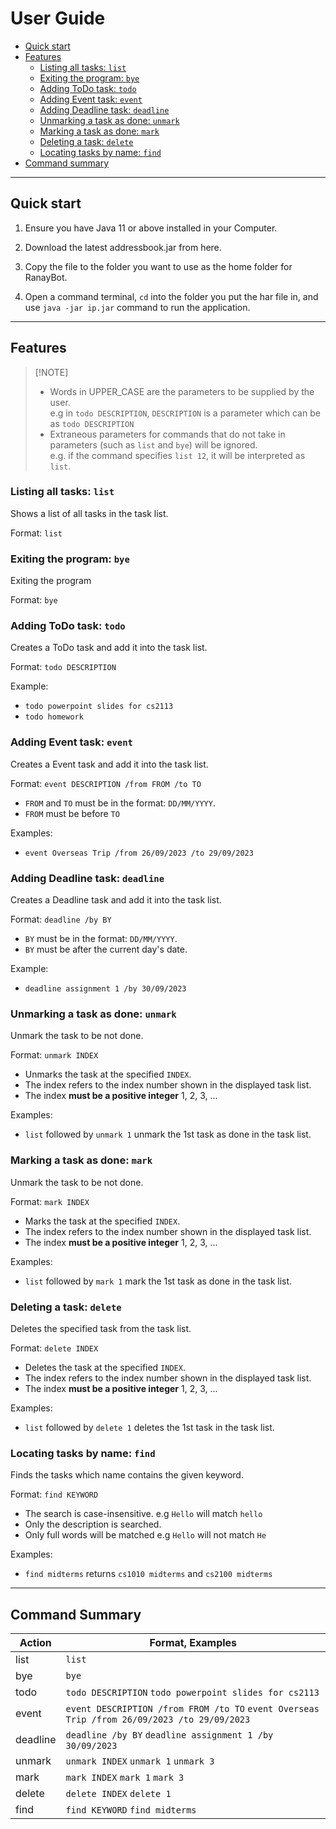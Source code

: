 # User Guide

-  [Quick start](#quick-start)
-  [Features](#features)
    -  [Listing all tasks: `list`](#listing-all-tasks-list)
    -  [Exiting the program: `bye`](#exiting-the-program-bye)
    -  [Adding ToDo task: `todo`](#adding-todo-task-todo)
    -  [Adding Event task: `event`](#adding-event-task-event)
    -  [Adding Deadline task: `deadline`](#adding-deadline-task-deadline)
    -  [Unmarking a task as done: `unmark`](#unmarking-a-task-as-done-unmark)
    -  [Marking a task as done: `mark`](#marking-a-task-as-done-mark)
    -  [Deleting a task: `delete`](#deleting-a-task-delete)
    -  [Locating tasks by name: `find`](#locating-tasks-by-name-find)
-  [Command summary](#command-summary)

***

## Quick start
1. Ensure you have Java 11 or above installed in your Computer.

2. Download the latest addressbook.jar from here.

3. Copy the file to the folder you want to use as the home folder for RanayBot.

4. Open a command terminal, `cd` into the folder you put the har file in, and use `java -jar ip.jar` command to run the application.

***

## Features
>[!NOTE]<br>
> - Words in UPPER_CASE are the parameters to be supplied by the user.<br>
e.g in `todo DESCRIPTION`, `DESCRIPTION` is a parameter which can be as `todo DESCRIPTION`
> - Extraneous parameters for commands that do not take in parameters (such as `list` and `bye`) will be ignored.<br>
e.g. if the command specifies `list 12`, it will be interpreted as `list`.

### Listing all tasks: `list`

Shows a list of all tasks in the task list.

Format: `list`

### Exiting the program: `bye`

Exiting the program

Format: `bye`

### Adding ToDo task: `todo`

Creates a ToDo task and add it into the task list.

Format: `todo DESCRIPTION`

Example:

- `todo powerpoint slides for cs2113`
- `todo homework`

### Adding Event task: `event`

Creates a Event task and add it into the task list.

Format: `event DESCRIPTION /from FROM /to TO`

- `FROM` and `TO` must be in the format: `DD/MM/YYYY`.
- `FROM` must be before `TO`

Examples:
- `event Overseas Trip /from 26/09/2023 /to 29/09/2023`

### Adding Deadline task: `deadline`

Creates a Deadline task and add it into the task list.

Format: `deadline /by BY`

- `BY` must be in the format: `DD/MM/YYYY`.
- `BY` must be after the current day's date.

Example: 
- `deadline assignment 1 /by 30/09/2023`

### Unmarking a task as done: `unmark`

Unmark the task to be not done.

Format: `unmark INDEX`

- Unmarks the task at the specified `INDEX`.
- The index refers to the index number shown in the displayed task list.
- The index **must be a positive integer** 1, 2, 3, ...

Examples:
- `list` followed by `unmark 1` unmark the 1st task as done in the task list.

### Marking a task as done: `mark`

Unmark the task to be not done.

Format: `mark INDEX`

- Marks the task at the specified `INDEX`.
- The index refers to the index number shown in the displayed task list.
- The index **must be a positive integer** 1, 2, 3, ...

Examples:
- `list` followed by `mark 1` mark the 1st task as done in the task list.

### Deleting a task: `delete`

Deletes the specified task from the task list.

Format: `delete INDEX`

- Deletes the task at the specified `INDEX`.
- The index refers to the index number shown in the displayed task list.
- The index **must be a positive integer** 1, 2, 3, ...

Examples:
- `list` followed by `delete 1` deletes the 1st task in the task list.

### Locating tasks by name: `find`

Finds the tasks which name contains the given keyword.

Format: `find KEYWORD`

- The search is case-insensitive. e.g `Hello` will match `hello`
- Only the description is searched.
- Only full words will be matched e.g `Hello` will not match `He`

Examples:
- `find midterms` returns `cs1010 midterms` and `cs2100 midterms`

***

## Command Summary

| Action   | Format, Examples                                                                            |
|----------|---------------------------------------------------------------------------------------------|
| list     | `list`                                                                                      |
| bye      | `bye`                                                                                       |
| todo     | `todo DESCRIPTION` `todo powerpoint slides for cs2113`                                      |
| event    | `event DESCRIPTION /from FROM /to TO` `event Overseas Trip /from 26/09/2023 /to 29/09/2023` |
| deadline | `deadline /by BY` `deadline assignment 1 /by 30/09/2023`                                    |
| unmark   | `unmark INDEX` `unmark 1` `unmark 3`                                                        |
| mark     | `mark INDEX` `mark 1` `mark 3`                                                              |
| delete   | `delete INDEX` `delete 1`                                                                   |
| find     | `find KEYWORD` `find midterms`                                                              |

